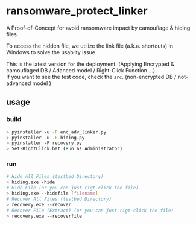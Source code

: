 # ransomware_protect_linker
A Proof-of-Concept for avoid ransomware impact by camouflage & hiding files.

To access the hidden file, we utilize the link file (a.k.a. shortcuts) in Windows to solve the usablity issue.

This is the latest version for the deployment. (Applying Encrypted & camouflaged DB / Adanced model / Right-Click Function ...)  
If you want to see the test code, check the ```src```. (non-encrypted DB / not-advanced model )  

## usage

### build
```bash
> pyinstaller -u -F enc_adv_linker.py
> pyinstaller -u -F hiding.py
> pyinstaller -F recovery.py
> Set-RightClick.bat (Run as Administrator)
```
### run
```bash
# Hide All Files (testbed Directory)
> hiding.exe -hide
# Hide File (or you can just rigt-click the file)
> hiding.exe --hidefile [filename]
# Recover All Files (testbed Directory)
> recovery.exe --recover
# Recover File (Extract) (or you can just rigt-click the file)
> recovery.exe --recoverfile
```
